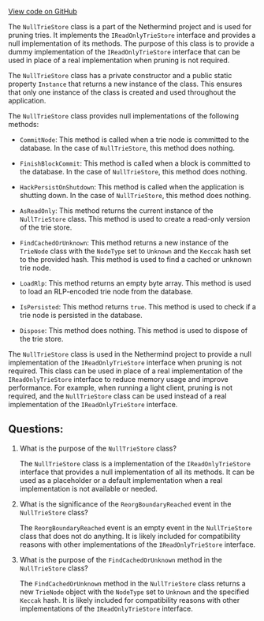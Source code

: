 [View code on GitHub](https://github.com/nethermindeth/nethermind/Nethermind.Trie/Pruning/NullTrieStore.cs)

The `NullTrieStore` class is a part of the Nethermind project and is used for pruning tries. It implements the `IReadOnlyTrieStore` interface and provides a null implementation of its methods. The purpose of this class is to provide a dummy implementation of the `IReadOnlyTrieStore` interface that can be used in place of a real implementation when pruning is not required.

The `NullTrieStore` class has a private constructor and a public static property `Instance` that returns a new instance of the class. This ensures that only one instance of the class is created and used throughout the application.

The `NullTrieStore` class provides null implementations of the following methods:

- `CommitNode`: This method is called when a trie node is committed to the database. In the case of `NullTrieStore`, this method does nothing.

- `FinishBlockCommit`: This method is called when a block is committed to the database. In the case of `NullTrieStore`, this method does nothing.

- `HackPersistOnShutdown`: This method is called when the application is shutting down. In the case of `NullTrieStore`, this method does nothing.

- `AsReadOnly`: This method returns the current instance of the `NullTrieStore` class. This method is used to create a read-only version of the trie store.

- `FindCachedOrUnknown`: This method returns a new instance of the `TrieNode` class with the `NodeType` set to `Unknown` and the `Keccak` hash set to the provided hash. This method is used to find a cached or unknown trie node.

- `LoadRlp`: This method returns an empty byte array. This method is used to load an RLP-encoded trie node from the database.

- `IsPersisted`: This method returns `true`. This method is used to check if a trie node is persisted in the database.

- `Dispose`: This method does nothing. This method is used to dispose of the trie store.

The `NullTrieStore` class is used in the Nethermind project to provide a null implementation of the `IReadOnlyTrieStore` interface when pruning is not required. This class can be used in place of a real implementation of the `IReadOnlyTrieStore` interface to reduce memory usage and improve performance. For example, when running a light client, pruning is not required, and the `NullTrieStore` class can be used instead of a real implementation of the `IReadOnlyTrieStore` interface.
## Questions: 
 1. What is the purpose of the `NullTrieStore` class?
    
    The `NullTrieStore` class is a implementation of the `IReadOnlyTrieStore` interface that provides a null implementation of all its methods. It can be used as a placeholder or a default implementation when a real implementation is not available or needed.

2. What is the significance of the `ReorgBoundaryReached` event in the `NullTrieStore` class?

    The `ReorgBoundaryReached` event is an empty event in the `NullTrieStore` class that does not do anything. It is likely included for compatibility reasons with other implementations of the `IReadOnlyTrieStore` interface.

3. What is the purpose of the `FindCachedOrUnknown` method in the `NullTrieStore` class?

    The `FindCachedOrUnknown` method in the `NullTrieStore` class returns a new `TrieNode` object with the `NodeType` set to `Unknown` and the specified `Keccak` hash. It is likely included for compatibility reasons with other implementations of the `IReadOnlyTrieStore` interface.